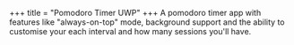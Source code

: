 +++
title = "Pomodoro Timer UWP"
+++
A pomodoro timer app with features like "always-on-top" mode, background support and the ability to customise your each interval and how many sessions you'll have.
